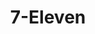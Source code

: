 ---
title: "7-Eleven"
url: /chesapeake/7-eleven-battlefield-boulevard-north-4/
shop: convenience
---